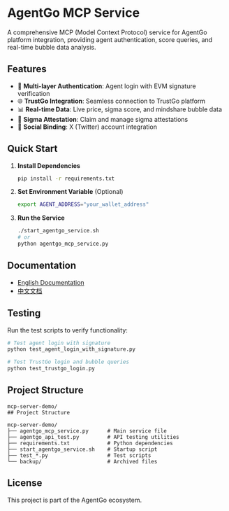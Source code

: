 # AgentGo MCP Service

A comprehensive MCP (Model Context Protocol) service for AgentGo platform integration, providing agent authentication, score queries, and real-time bubble data analysis.

## Features

- 🔐 **Multi-layer Authentication**: Agent login with EVM signature verification
- 🌐 **TrustGo Integration**: Seamless connection to TrustGo platform
- 📊 **Real-time Data**: Live price, sigma score, and mindshare bubble data
- 🎯 **Sigma Attestation**: Claim and manage sigma attestations
- 🔗 **Social Binding**: X (Twitter) account integration

## Quick Start

1. **Install Dependencies**
   ```bash
   pip install -r requirements.txt
   ```

2. **Set Environment Variable** (Optional)
   ```bash
   export AGENT_ADDRESS="your_wallet_address"
   ```

3. **Run the Service**
   ```bash
   ./start_agentgo_service.sh
   # or
   python agentgo_mcp_service.py
   ```

## Documentation

- [English Documentation](./AgentGo_MCP_EN.md)
- [中文文档](./AgentGo_MCP_CN.md)

## Testing

Run the test scripts to verify functionality:

```bash
# Test agent login with signature
python test_agent_login_with_signature.py

# Test TrustGo login and bubble queries
python test_trustgo_login.py
```

## Project Structure

```
mcp-server-demo/
## Project Structure

mcp-server-demo/
├── agentgo_mcp_service.py      # Main service file
├── agentgo_api_test.py         # API testing utilities
├── requirements.txt            # Python dependencies
├── start_agentgo_service.sh    # Startup script
├── test_*.py                   # Test scripts
└── backup/                     # Archived files
```

## License

This project is part of the AgentGo ecosystem.
